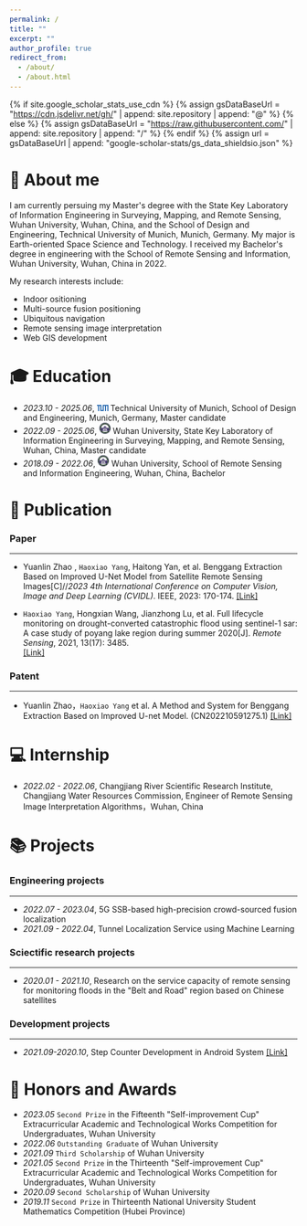 ```yaml
---
permalink: /
title: ""
excerpt: ""
author_profile: true
redirect_from: 
  - /about/
  - /about.html
---
```


{% if site.google_scholar_stats_use_cdn %}
{% assign gsDataBaseUrl = "https://cdn.jsdelivr.net/gh/" | append: site.repository | append: "@" %}
{% else %}
{% assign gsDataBaseUrl = "https://raw.githubusercontent.com/" | append: site.repository | append: "/" %}
{% endif %}
{% assign url = gsDataBaseUrl | append: "google-scholar-stats/gs_data_shieldsio.json" %}

<span class='anchor' id='about-me'></span>

# 💬 About me

I am currently persuing my Master's degree with the State Key Laboratory of Information Engineering in Surveying, Mapping, and Remote Sensing, Wuhan University, Wuhan, China, and the School of Design and Engineering, Technical University of Munich, Munich, Germany. My major is Earth-oriented Space Science and Technology. I received my Bachelor's degree in engineering with the School of Remote Sensing and Information, Wuhan University, Wuhan, China in 2022.

My research interests include:
- Indoor ositioning
- Multi-source fusion positioning
- Ubiquitous navigation
- Remote sensing image interpretation
- Web GIS development

<span class='anchor' id='-xl'></span>

# 🎓 Education
- *2023.10 - 2025.06*, <a href="https://www.tum.de/"><img class="svg" src="/images/Technical_University_of_Munich_Logo.png" width="20pt"></a> Technical University of Munich, School of Design and Engineering, Munich, Germany, Master candidate
- *2022.09 - 2025.06*, <a href="https://www.whu.edu.cn/"><img class="svg" src="/images/Wuhan_University_Logo.png" width="20pt"></a> Wuhan University, State Key Laboratory of Information Engineering in Surveying, Mapping, and Remote Sensing, Wuhan, China, Master candidate
- *2018.09 - 2022.06*, <a href="https://www.whu.edu.cn/"><img class="svg" src="/images/Wuhan_University_Logo.png" width="20pt"></a> Wuhan University, School of Remote Sensing and Information Engineering, Wuhan, China, Bachelor
 
<span class='anchor' id='-lwzl'></span>

# 📝 Publication
### Paper
---
- Yuanlin Zhao , `Haoxiao Yang`, Haitong Yan, et al. Benggang Extraction Based on Improved U-Net Model from Satellite Remote Sensing Images[C]//*2023 4th International Conference on Computer Vision, Image and Deep Learning (CVIDL)*. IEEE, 2023: 170-174.
[[Link]](https://ieeexplore.ieee.org/abstract/document/10167177) 

- `Haoxiao Yang`, Hongxian Wang, Jianzhong Lu, et al. Full lifecycle monitoring on drought-converted catastrophic flood using sentinel-1 sar: A case study of poyang lake region during summer 2020[J]. *Remote Sensing*, 2021, 13(17): 3485.  
[[Link]](https://www.mdpi.com/2072-4292/13/17/3485)

### Patent
---
- Yuanlin Zhao，`Haoxiao Yang` et al. A Method and System for Benggang Extraction Based on Improved U-net Model. (CN202210591275.1)
[[Link]](https://www.drugfuture.com/cnpat/cn_patent.asp)

<span class='anchor' id='-gzsx'></span>

# 💻 Internship
- *2022.02 - 2022.06*, Changjiang River Scientific Research Institute, Changjiang Water Resources Commission, Engineer of Remote Sensing Image Interpretation Algorithms，Wuhan, China

<span class='anchor' id='-xmjl'></span>

# 📚 Projects

### Engineering projects
---
- *2022.07 - 2023.04*, 5G SSB-based high-precision crowd-sourced fusion localization
- *2021.09 - 2022.04*, Tunnel Localization Service using Machine Learning

### Sciectific research projects
---
- *2020.01 - 2021.10*, Research on the service capacity of remote sensing for monitoring floods in the "Belt and Road" region based on Chinese satellites

### Development projects
---
- *2021.09-2020.10*, Step Counter Development in Android System
[[Link]](https://github.com/GreatBruceYoung/Step-Counter) 

<span class='anchor' id='-ryjx'></span>

# 🏅 Honors and Awards
- *2023.05*  `Second Prize` in the Fifteenth "Self-improvement Cup" Extracurricular Academic and Technological Works Competition for Undergraduates, Wuhan University
- *2022.06* `Outstanding Graduate` of Wuhan University 
- *2021.09* `Third Scholarship` of Wuhan University
- *2021.05* `Second Prize` in the Thirteenth "Self-improvement Cup" Extracurricular Academic and Technological Works Competition for Undergraduates, Wuhan University  
- *2020.09* `Second Scholarship` of Wuhan University  
- *2019.11* `Second Prize` in Thirteenth National University Student Mathematics Competition (Hubei Province) 